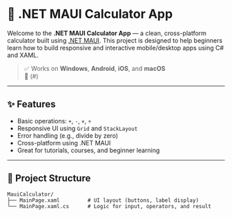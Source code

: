 
# 🧮 .NET MAUI Calculator App

Welcome to the **.NET MAUI Calculator App** — a clean, cross-platform calculator built using [.NET MAUI](https://learn.microsoft.com/en-us/dotnet/maui/). This project is designed to help beginners learn how to build responsive and interactive mobile/desktop apps using C# and XAML.

> ✅ Works on **Windows**, **Android**, **iOS**, and **macOS**  
> 🎥 (#)

---

## ✨ Features

- Basic operations: `+`, `-`, `×`, `÷`
- Responsive UI using `Grid` and `StackLayout`
- Error handling (e.g., divide by zero)
- Cross-platform using .NET MAUI
- Great for tutorials, courses, and beginner learning

---

## 🧱 Project Structure

```plaintext
MauiCalculator/
├── MainPage.xaml         # UI layout (buttons, label display)
└── MainPage.xaml.cs      # Logic for input, operators, and result

